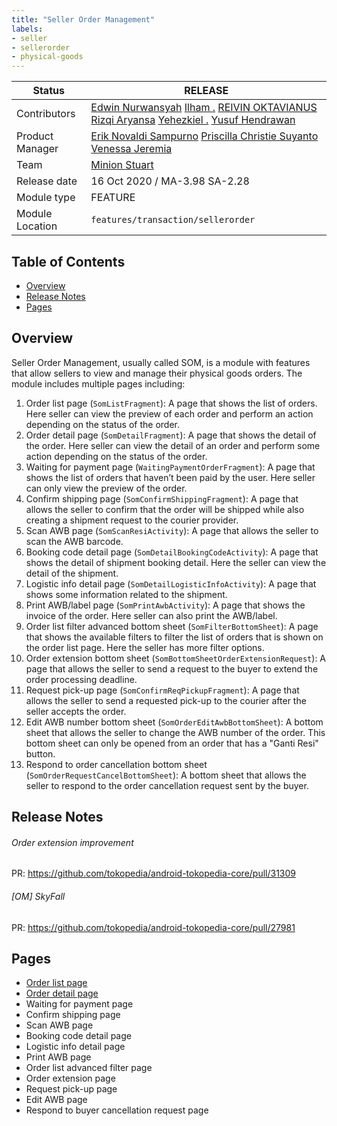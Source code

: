 ```yaml
---
title: "Seller Order Management"
labels:
- seller
- sellerorder
- physical-goods
---
```



| **Status** | <!--start status:GREEN-->RELEASE<!--end status-->  |
| --- | --- |
| Contributors | [Edwin Nurwansyah](https://tokopedia.atlassian.net/wiki/people/622e71a875f257006a98bab9?ref=confluence) [Ilham .](https://tokopedia.atlassian.net/wiki/people/5de4d2148743750d00b7cc12?ref=confluence) [REIVIN OKTAVIANUS](https://tokopedia.atlassian.net/wiki/people/5dae89dab86cd40c2da5ad2f?ref=confluence) [Rizqi Aryansa](https://tokopedia.atlassian.net/wiki/people/5e25ee87006fae0ca232e1ac?ref=confluence) [Yehezkiel .](https://tokopedia.atlassian.net/wiki/people/5c94aa7a7792242c8613ad14?ref=confluence) [Yusuf Hendrawan](https://tokopedia.atlassian.net/wiki/people/5df336f3f4ab290ecfc64169?ref=confluence)  |
| Product Manager | [Erik Novaldi Sampurno](https://tokopedia.atlassian.net/wiki/people/622e70525b6d710070a01bed?ref=confluence) [Priscilla Christie Suyanto](https://tokopedia.atlassian.net/wiki/people/60865011248ef6007359be97?ref=confluence) [Venessa Jeremia](https://tokopedia.atlassian.net/wiki/people/5ce4e9c983de300fe5d546d7?ref=confluence)  |
| Team | [Minion Stuart](https://tokopedia.atlassian.net/people/team/eeba862a-bd9d-472c-b901-415b15b1a37e?ref=directory&src=peopleMenu) |
| Release date | 16 Oct 2020 / <!--start status:GREY-->MA-3.98<!--end status--> <!--start status:GREY-->SA-2.28<!--end status-->  |
| Module type |  <!--start status:YELLOW-->FEATURE<!--end status--> |
| Module Location | `features/transaction/sellerorder` |

## Table of Contents

- [Overview](https://tokopedia.atlassian.net/wiki/spaces/PA/pages/2205232327/Seller+Order+Management#%5BhardBreak%5DOverview)
- [Release Notes](https://tokopedia.atlassian.net/wiki/spaces/PA/pages/2205232327/Seller+Order+Management#Release-Notes)
- [Pages](https://tokopedia.atlassian.net/wiki/spaces/PA/pages/2205232327/Seller+Order+Management#Pages)

## Overview

Seller Order Management, usually called SOM, is a module with features that allow sellers to view and manage their physical goods orders. The module includes multiple pages including:

1. Order list page (`SomListFragment`): A page that shows the list of orders. Here seller can view the preview of each order and perform an action depending on the status of the order.
2. Order detail page (`SomDetailFragment`): A page that shows the detail of the order. Here seller can view the detail of an order and perform some action depending on the status of the order.
3. Waiting for payment page (`WaitingPaymentOrderFragment`): A page that shows the list of orders that haven’t been paid by the user. Here seller can only view the preview of the order.
4. Confirm shipping page (`SomConfirmShippingFragment`): A page that allows the seller to confirm that the order will be shipped while also creating a shipment request to the courier provider.
5. Scan AWB page (`SomScanResiActivity`): A page that allows the seller to scan the AWB barcode.
6. Booking code detail page (`SomDetailBookingCodeActivity`): A page that shows the detail of shipment booking detail. Here the seller can view the detail of the shipment.
7. Logistic info detail page (`SomDetailLogisticInfoActivity`): A page that shows some information related to the shipment.
8. Print AWB/label page (`SomPrintAwbActivity`): A page that shows the invoice of the order. Here seller can also print the AWB/label.
9. Order list filter advanced bottom sheet (`SomFilterBottomSheet`): A page that shows the available filters to filter the list of orders that is shown on the order list page. Here the seller has more filter options.
10. Order extension bottom sheet (`SomBottomSheetOrderExtensionRequest`): A page that allows the seller to send a request to the buyer to extend the order processing deadline.
11. Request pick-up page (`SomConfirmReqPickupFragment`): A page that allows the seller to send a requested pick-up to the courier after the seller accepts the order.
12. Edit AWB number bottom sheet (`SomOrderEditAwbBottomSheet`): A bottom sheet that allows the seller to change the AWB number of the order. This bottom sheet can only be opened from an order that has a "Ganti Resi" button.
13. Respond to order cancellation bottom sheet (`SomOrderRequestCancelBottomSheet`): A bottom sheet that allows the seller to respond to the order cancellation request sent by the buyer.

## Release Notes

<!--start expand:27 January 2023 (MA-3.207 & SA-2.137)-->
###### Order extension improvement
PR: <https://github.com/tokopedia/android-tokopedia-core/pull/31309>
<!--end expand-->

<!--start expand:5 August 2022 (MA-3.187 & SA-2.117)-->
###### [OM] SkyFall
PR: <https://github.com/tokopedia/android-tokopedia-core/pull/27981>
<!--end expand-->

## **Pages**

- [Order list page](/wiki/spaces/PA/pages/2205232373/Order+List)
- [Order detail page](/wiki/spaces/PA/pages/2222952085/Order+Detail)
- Waiting for payment page
- Confirm shipping page
- Scan AWB page
- Booking code detail page
- Logistic info detail page
- Print AWB page
- Order list advanced filter page
- Order extension page
- Request pick-up page
- Edit AWB page
- Respond to buyer cancellation request page